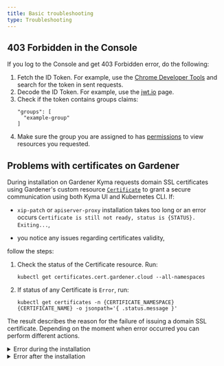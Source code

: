 ```yaml
---
title: Basic troubleshooting
type: Troubleshooting
---
```


## 403 Forbidden in the Console

If you log to the Console and get 403 Forbidden error, do the following:

  1. Fetch the ID Token. For example, use the [Chrome Developer Tools](https://developers.google.com/web/tools/chrome-devtools) and search for the token in sent requests.
  2. Decode the ID Token. For example, use the [jwt.io](https://jwt.io/) page.
  3. Check if the token contains groups claims:
      ```
      "groups": [
        "example-group"
      ]
      ```
  4. Make sure the group you are assigned to has [permissions](https://kyma-project.io/docs/components/security/#details-roles-in-kyma) to view resources you requested.
    
## Problems with certificates on Gardener

During installation on Gardener Kyma requests domain SSL certificates using Gardener's custom resource [`Certificate`](https://gardener.cloud/050-tutorials/content/howto/x509_certificates/#request-a-certificate-via-certificate) to grant a secure communication using both Kyma UI and Kubernetes CLI. If:
 - `xip-patch` or `apiserver-proxy` installation takes too long or an error occurs `Certificate is still not ready, status is {STATUS}. Exiting...`,
 
 - you notice any issues regarding certificates validity,
  
  follow the steps:

1. Check the status of the Certificate resource. Run:

    ```
    kubectl get certificates.cert.gardener.cloud --all-namespaces
   ```

2. If status of any Certificate is `Error`, run:

    ```
    kubectl get certificates -n {CERTIFICATE_NAMESPACE} {CERTIFICATE_NAME} -o jsonpath='{ .status.message }'
   ```

The result describes the reason for the failure of issuing a domain SSL certificate. Depending on the moment when error occurred you can perform different actions.


<div tabs>

  <details>
  <summary>
  Error during the installation
  </summary>

  1. Make sure the domain name provided in `net-global-overrides` ConfigMap is proper and it meets the Gardener requirements
  2. Check if service `istio-ingressgateway` in namespace `istio-system` contains proper annotations:
      ```
      dns.gardener.cloud/class=garden'
      dns.gardener.cloud/dnsnames=*.{DOMAIN}
      ```
  3. Check if service `apiserver-proxy-ssl` in namespace `kyma-system` contains proper annotations:
      ```
      dns.gardener.cloud/class=garden
      dns.gardener.cloud/dnsnames=apiserver.{DOMAIN}
      ```

  </details>

  <details>
  <summary>
  Error after the installation
  </summary>
  
  You can create a new Certificate resource applying suggestions from the error message to request a new domain SSL certificate. Follow these steps:
      
  1. Make sure the secret connected to the Certificate resource is not present on the cluster. To find its name and namespace, run:
  
        ```
        kubectl get certificates -n {CERTIFICATE_NAMESPACE} {CERTIFICATE_NAME} -o jsonpath='{ .spec.secretRef }'
        ```
      
  2. Delete the incorrect Certificate from the cluster.
  
  3. Apply fixed Certificate.

  </details>
</div>